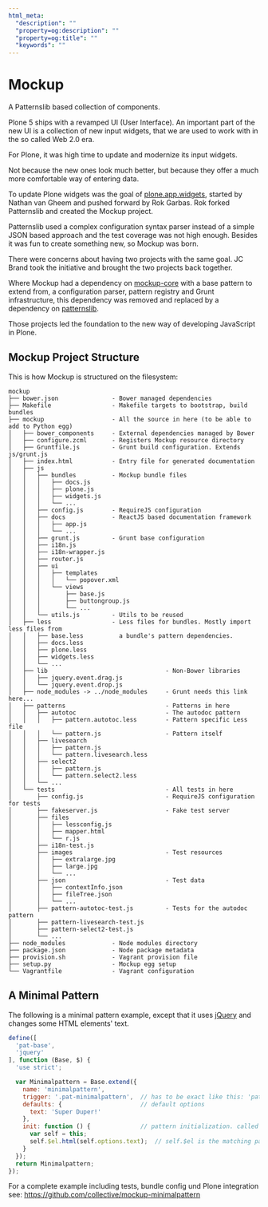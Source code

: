 ```yaml
---
html_meta:
  "description": ""
  "property=og:description": ""
  "property=og:title": ""
  "keywords": ""
---
```


# Mockup

A Patternslib based collection of components.

Plone 5 ships with a revamped UI (User Interface).
An important part of the new UI is a collection of new input widgets, that we are used to work with in the so called Web 2.0 era.

For Plone, it was high time to update and modernize its input widgets.

Not because the new ones look much better, but because they offer a much more comfortable way of entering data.

To update Plone widgets was the goal of [plone.app.widgets](https://pypi.org/project/plone.app.widgets), started by Nathan van Gheem and pushed forward by Rok Garbas.
Rok forked Patternslib and created the Mockup project.

Patternslib used a complex configuration syntax parser instead of a simple JSON based approach and the test coverage was not high enough.
Besides it was fun to create something new, so Mockup was born.

There were concerns about having two projects with the same goal.
JC Brand took the initiative and brought the two projects back together.

Where Mockup had a dependency on [mockup-core](https://github.com/plone/mockup-core) with a base pattern to extend from, a configuration parser, pattern registry and Grunt infrastructure, this dependency was removed and replaced by a dependency on [patternslib](https://patternslib.com/).

Those projects led the foundation to the new way of developing JavaScript in Plone.

## Mockup Project Structure

This is how Mockup is structured on the filesystem:

```
mockup
├── bower.json               - Bower managed dependencies
├── Makefile                 - Makefile targets to bootstrap, build bundles
├── mockup                   - All the source in here (to be able to add to Python egg)
│   ├── bower_components     - External dependencies managed by Bower
│   ├── configure.zcml       - Registers Mockup resource directory
│   ├── Gruntfile.js         - Grunt build configuration. Extends js/grunt.js
│   ├── index.html           - Entry file for generated documentation
│   ├── js
│   │   ├── bundles          - Mockup bundle files
│   │   │   ├── docs.js
│   │   │   ├── plone.js
│   │   │   ├── widgets.js
│   │   │   └── ...
│   │   ├── config.js        - RequireJS configuration
│   │   ├── docs             - ReactJS based documentation framework
│   │   │   ├── app.js
│   │   │   └── ...
│   │   ├── grunt.js         - Grunt base configuration
│   │   ├── i18n.js
│   │   ├── i18n-wrapper.js
│   │   ├── router.js
│   │   ├── ui
│   │   │   ├── templates
│   │   │   │   └── popover.xml
│   │   │   └── views
│   │   │       ├── base.js
│   │   │       ├── buttongroup.js
│   │   │       └── ...
│   │   └── utils.js         - Utils to be reused
│   ├── less                 - Less files for bundles. Mostly import less files from
│   │   ├── base.less          a bundle's pattern dependencies.
│   │   ├── docs.less
│   │   ├── plone.less
│   │   ├── widgets.less
│   │   └── ...
│   ├── lib                                 - Non-Bower libraries
│   │   ├── jquery.event.drag.js
│   │   └── jquery.event.drop.js
│   ├── node_modules -> ../node_modules     - Grunt needs this link here...
│   ├── patterns                            - Patterns in here
│   │   ├── autotoc                         - The autodoc pattern
│   │   │   ├── pattern.autotoc.less        - Pattern specific Less file
│   │   │   └── pattern.js                  - Pattern itself
│   │   ├── livesearch
│   │   │   ├── pattern.js
│   │   │   └── pattern.livesearch.less
│   │   ├── select2
│   │   │   ├── pattern.js
│   │   │   └── pattern.select2.less
│   │   └── ...
│   └── tests                               - All tests in here
│       ├── config.js                       - RequireJS configuration for tests
│       ├── fakeserver.js                   - Fake test server
│       ├── files
│       │   ├── lessconfig.js
│       │   ├── mapper.html
│       │   └── r.js
│       ├── i18n-test.js
│       ├── images                          - Test resources
│       │   ├── extralarge.jpg
│       │   ├── large.jpg
│       │   └── ...
│       ├── json                            - Test data
│       │   ├── contextInfo.json
│       │   ├── fileTree.json
│       │   └── ...
│       ├── pattern-autotoc-test.js         - Tests for the autodoc pattern
│       ├── pattern-livesearch-test.js
│       ├── pattern-select2-test.js
│       └── ...
├── node_modules             - Node modules directory
├── package.json             - Node package metadata
├── provision.sh             - Vagrant provision file
├── setup.py                 - Mockup egg setup
└── Vagrantfile              - Vagrant configuration
```

## A Minimal Pattern

The following is a minimal pattern example, except that it uses [jQuery](https://jquery.com/) and changes some HTML elements' text.

```javascript
define([
  'pat-base',
  'jquery'
], function (Base, $) {
  'use strict';

  var Minimalpattern = Base.extend({
    name: 'minimalpattern',
    trigger: '.pat-minimalpattern',  // has to be exact like this: 'pat-' + patternname.
    defaults: {                      // default options
      text: 'Super Duper!'
    },
    init: function () {              // pattern initialization. called for each matching pattern.
      var self = this;
      self.$el.html(self.options.text);  // self.$el is the matching pattern element.
    }
  });
  return Minimalpattern;
});
```

For a complete example including tests, bundle config und Plone integration see:
<https://github.com/collective/mockup-minimalpattern>
